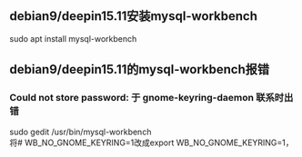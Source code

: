 ## debian9/deepin15.11安装mysql-workbench
sudo apt install mysql-workbench
## debian9/deepin15.11的mysql-workbench报错
### Could not store password: 于 gnome-keyring-daemon 联系时出错
sudo gedit /usr/bin/mysql-workbench  
将# WB_NO_GNOME_KEYRING=1改成export WB_NO_GNOME_KEYRING=1，  
